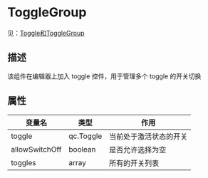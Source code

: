 # ToggleGroup
见：[Toggle和ToggleGroup](http://docs.zuoyouxi.com/manual/Sample/Toggle.html)

## 描述
该组件在编辑器上加入 toggle 控件，用于管理多个 toggle 的开关切换

## 属性
| 变量名        |   类型       |  作用           |
| ------------- |-------------|-------------|
| toggle | qc.Toggle  |  当前处于激活状态的开关 |
| allowSwitchOff | boolean  |  是否允许选择为空 |
| toggles | array |  所有的开关列表 |
